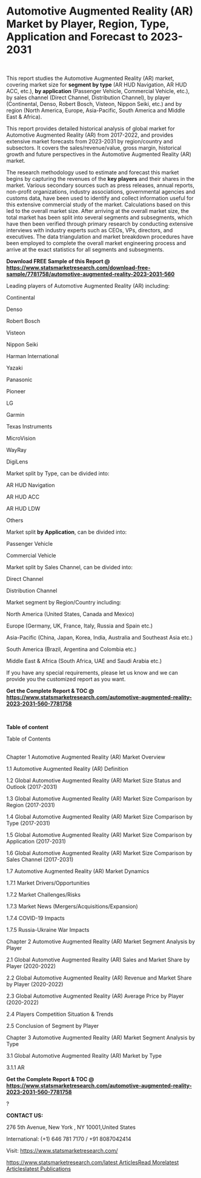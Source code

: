 <h1>Automotive Augmented Reality (AR) Market by Player, Region, Type, Application and Forecast to 2023-2031</h1><br/><p>This report studies the Automotive Augmented Reality (AR) market, covering market size for <strong>segment by type</strong> (AR HUD Navigation, AR HUD ACC, etc.), <strong>by application</strong> (Passenger Vehicle, Commercial Vehicle, etc.), by sales channel (Direct Channel, Distribution Channel), by player (Continental, Denso, Robert Bosch, Visteon, Nippon Seiki, etc.) and by region (North America, Europe, Asia-Pacific, South America and Middle East & Africa).</p>
 
 
 
 <p>This report provides detailed historical analysis of global market for Automotive Augmented Reality (AR) from 2017-2022, and provides extensive market forecasts from 2023-2031 by region/country and subsectors. It covers the sales/revenue/value, gross margin, historical growth and future perspectives in the Automotive Augmented Reality (AR) market.</p>
 
 
 
 <p>The research methodology used to estimate and forecast this market begins by capturing the revenues of the <strong>key players</strong> and their shares in the market. Various secondary sources such as press releases, annual reports, non-profit organizations, industry associations, governmental agencies and customs data, have been used to identify and collect information useful for this extensive commercial study of the market. Calculations based on this led to the overall market size. After arriving at the overall market size, the total market has been split into several segments and subsegments, which have then been verified through primary research by conducting extensive interviews with industry experts such as CEOs, VPs, directors, and executives. The data triangulation and market breakdown procedures have been employed to complete the overall market engineering process and arrive at the exact statistics for all segments and subsegments.</p>
 
 
 
 <p><strong>Download FREE Sample of this Report @ <a href="https://www.statsmarketresearch.com/download-free-sample/7781758/automotive-augmented-reality-2023-2031-560">https://www.statsmarketresearch.com/download-free-sample/7781758/automotive-augmented-reality-2023-2031-560</a></strong></p>
 
 
 
 <p>Leading players of Automotive Augmented Reality (AR) including:</p>
 
 
 
 <p>Continental</p>
 
 
 
 <p>Denso</p>
 
 
 
 <p>Robert Bosch</p>
 
 
 
 <p>Visteon</p>
 
 
 
 <p>Nippon Seiki</p>
 
 
 
 <p>Harman International</p>
 
 
 
 <p>Yazaki</p>
 
 
 
 <p>Panasonic</p>
 
 
 
 <p>Pioneer</p>
 
 
 
 <p>LG</p>
 
 
 
 <p>Garmin</p>
 
 
 
 <p>Texas Instruments</p>
 
 
 
 <p>MicroVision</p>
 
 
 
 <p>WayRay</p>
 
 
 
 <p>DigiLens</p>
 
 
 
 <p>Market split by Type, can be divided into:</p>
 
 
 
 <p>AR HUD Navigation</p>
 
 
 
 <p>AR HUD ACC</p>
 
 
 
 <p>AR HUD LDW</p>
 
 
 
 <p>Others</p>
 
 
 
 <p>Market split <strong>by Application</strong>, can be divided into:</p>
 
 
 
 <p>Passenger Vehicle</p>
 
 
 
 <p>Commercial Vehicle</p>
 
 
 
 <p>Market split by Sales Channel, can be divided into:</p>
 
 
 
 <p>Direct Channel</p>
 
 
 
 <p>Distribution Channel</p>
 
 
 
 <p>Market segment by Region/Country including:</p>
 
 
 
 <p>North America (United States, Canada and Mexico)</p>
 
 
 
 <p>Europe (Germany, UK, France, Italy, Russia and Spain etc.)</p>
 
 
 
 <p>Asia-Pacific (China, Japan, Korea, India, Australia and Southeast Asia etc.)</p>
 
 
 
 <p>South America (Brazil, Argentina and Colombia etc.)</p>
 
 
 
 <p>Middle East & Africa (South Africa, UAE and Saudi Arabia etc.)</p>
 
 
 
 <p>If you have any special requirements, please let us know and we can provide you the customized report as you want.</p>
 
 
 
 <div><b>Get the Complete Report & TOC @ <a href="https://www.statsmarketresearch.com/automotive-augmented-reality-2023-2031-560-7781758">https://www.statsmarketresearch.com/automotive-augmented-reality-2023-2031-560-7781758</a></b></div>
 
 
 
 <p><br />
 
 <b>Table of content</b></p>
 
 
 
 <p>Table of Contents<br />
 
 <br />
 
 Chapter 1 Automotive Augmented Reality (AR) Market Overview<br />
 
 1.1 Automotive Augmented Reality (AR) Definition<br />
 
 1.2 Global Automotive Augmented Reality (AR) Market Size Status and Outlook (2017-2031)<br />
 
 1.3 Global Automotive Augmented Reality (AR) Market Size Comparison by Region (2017-2031)<br />
 
 1.4 Global Automotive Augmented Reality (AR) Market Size Comparison by Type (2017-2031)<br />
 
 1.5 Global Automotive Augmented Reality (AR) Market Size Comparison by Application (2017-2031)<br />
 
 1.6 Global Automotive Augmented Reality (AR) Market Size Comparison by Sales Channel (2017-2031)<br />
 
 1.7 Automotive Augmented Reality (AR) Market Dynamics<br />
 
 1.7.1 Market Drivers/Opportunities<br />
 
 1.7.2 Market Challenges/Risks<br />
 
 1.7.3 Market News (Mergers/Acquisitions/Expansion)<br />
 
 1.7.4 COVID-19 Impacts<br />
 
 1.7.5 Russia-Ukraine War Impacts<br />
 
 Chapter 2 Automotive Augmented Reality (AR) Market Segment Analysis by Player<br />
 
 2.1 Global Automotive Augmented Reality (AR) Sales and Market Share by Player (2020-2022)<br />
 
 2.2 Global Automotive Augmented Reality (AR) Revenue and Market Share by Player (2020-2022)<br />
 
 2.3 Global Automotive Augmented Reality (AR) Average Price by Player (2020-2022)<br />
 
 2.4 Players Competition Situation & Trends<br />
 
 2.5 Conclusion of Segment by Player<br />
 
 Chapter 3 Automotive Augmented Reality (AR) Market Segment Analysis by Type<br />
 
 3.1 Global Automotive Augmented Reality (AR) Market by Type<br />
 
 3.1.1 AR</p>
 
 
 
 <div><b>Get the Complete Report & TOC @ <a href="https://www.statsmarketresearch.com/automotive-augmented-reality-2023-2031-560-7781758">https://www.statsmarketresearch.com/automotive-augmented-reality-2023-2031-560-7781758</a></b></div>
 
 
 
 <p>? </p>
 
 
 
 <p><b>CONTACT US:</b><br />
 
 276 5th Avenue, New York , NY 10001,United States<br />
 
 International: (+1) 646 781 7170 / +91 8087042414<br />
 
 Visit: <a href="https://www.statsmarketresearch.com/">https://www.statsmarketresearch.com/</a><br />
 
 <a href="https://gyeongbokgung.com">https://www.statsmarketresearch.com/</a><a href="https://hallyeomaritime.com">latest Articles</a><a href="https://jingwansa.com">Read More</a><a href="https://nguoiviet.jp/">latest Articles</a><a href="https://www.intelmarketresearch.com/">latest Publications</a></p>